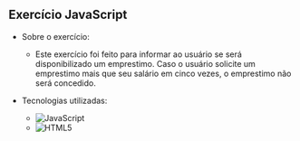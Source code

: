 ## Exercício JavaScript

- Sobre o exercício:
  - Este exercício foi feito para informar ao usuário se será disponibilizado um emprestimo. Caso o usuário solicite um emprestimo mais que seu salário em cinco vezes, o emprestimo não será concedido.

- Tecnologias utilizadas: <br>
  <ul>
    <li><img alt="JavaScript" src="https://img.shields.io/badge/JavaScript-F7DF1E?style=for-the-badge&logo=javascript&logoColor=black"/></li>
    <li><img alt="HTML5" src="https://img.shields.io/badge/HTML5-E34F26?style=for-the-badge&logo=html5&logoColor=white"/></li>
  </ul>
